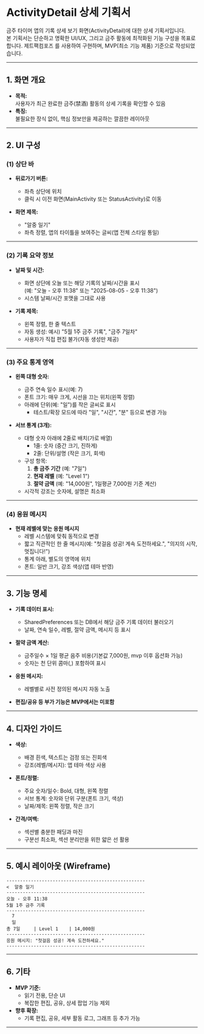 # ActivityDetail 상세 기획서

금주 타이머 앱의 기록 상세 보기 화면(ActivityDetail)에 대한 상세 기획서입니다.  
본 기획서는 단순하고 명확한 UI/UX, 그리고 금주 활동에 최적화된 기능 구성을 목표로 합니다.
제트팩컴포즈 를 사용하여 구현하며, MVP(최소 기능 제품) 기준으로 작성되었습니다.

---

## 1. 화면 개요

- **목적:**  
  사용자가 최근 완료한 금주(禁酒) 활동의 상세 기록을 확인할 수 있음
- **특징:**  
  불필요한 장식 없이, 핵심 정보만을 제공하는 깔끔한 레이아웃

---

## 2. UI 구성

### (1) 상단 바

- **뒤로가기 버튼:**
    - 좌측 상단에 위치
    - 클릭 시 이전 화면(MainActivity 또는 StatusActivity)로 이동

- **화면 제목:**
    - "알중 일기"
    - 좌측 정렬, 앱의 타이틀을 보여주는 글씨(앱 전체 스타일 통일)

---

### (2) 기록 요약 정보

- **날짜 및 시간:**
    - 화면 상단에 오늘 또는 해당 기록의 날짜/시간을 표시  
      (예: "오늘 - 오후 11:38" 또는 "2025-08-05 - 오후 11:38")
    - 시스템 날짜/시간 포맷을 그대로 사용

- **기록 제목:**
    - 왼쪽 정렬, 한 줄 텍스트
    - 자동 생성: 예시) "5월 1주 금주 기록", "금주 7일차"
    - 사용자가 직접 편집 불가(자동 생성만 제공)

---

### (3) 주요 통계 영역

- **왼쪽 대형 숫자:**
    - 금주 연속 일수 표시(예: 7)
    - 폰트 크기: 매우 크게, 시선을 끄는 위치(왼쪽 정렬)
    - 아래에 단위(예: "일")를 작은 글씨로 표시
        - 테스트/확장 모드에 따라 "일", "시간", "분" 등으로 변경 가능

- **서브 통계 (3개):**
    - 대형 숫자 아래에 2줄로 배치(가로 배열)
        - 1줄: 숫자 (중간 크기, 진하게)
        - 2줄: 단위/설명 (작은 크기, 회색)
    - 구성 항목:
        1. **총 금주 기간** (예: "7일")
        2. **현재 레벨** (예: "Level 1")
        3. **절약 금액** (예: "14,000원", 1일평균 7,000원 기준 계산)
    - 시각적 강조는 숫자에, 설명은 최소화

---

### (4) 응원 메시지

- **현재 레벨에 맞는 응원 메시지**
    - 레벨 시스템에 맞춰 동적으로 변경
    - 짧고 직관적인 한 줄 메시지(예: "첫걸음 성공! 계속 도전하세요.", "의지의 시작, 멋집니다!")
    - 통계 아래, 별도의 영역에 위치
    - 폰트: 일반 크기, 강조 색상(앱 테마 반영)

---

## 3. 기능 명세

- **기록 데이터 표시:**
    - SharedPreferences 또는 DB에서 해당 금주 기록 데이터 불러오기
    - 날짜, 연속 일수, 레벨, 절약 금액, 메시지 등 표시

- **절약 금액 계산:**
    - 금주일수 × 1일 평균 음주 비용(기본값 7,000원, mvp 이후 옵션화 가능)
    - 숫자는 천 단위 콤마(,) 포함하여 표시

- **응원 메시지:**
    - 레벨별로 사전 정의된 메시지 자동 노출

- **편집/공유 등 부가 기능은 MVP에서는 미포함**

---

## 4. 디자인 가이드

- **색상:**
    - 배경 흰색, 텍스트는 검정 또는 진회색
    - 강조(레벨/메시지): 앱 테마 색상 사용

- **폰트/정렬:**
    - 주요 숫자/일수: Bold, 대형, 왼쪽 정렬
    - 서브 통계: 숫자와 단위 구분(폰트 크기, 색상)
    - 날짜/제목: 왼쪽 정렬, 작은 크기

- **간격/여백:**
    - 섹션별 충분한 패딩과 마진
    - 구분선 최소화, 섹션 분리만을 위한 얇은 선 활용

---

## 5. 예시 레이아웃 (Wireframe)

```
---------------------------------------------------
<  알중 일기
---------------------------------------------------
오늘 - 오후 11:38
5월 1주 금주 기록
---------------------------------------------------
  7
  일
총 7일     | Level 1    | 14,000원
---------------------------------------------------
응원 메시지: "첫걸음 성공! 계속 도전하세요."
---------------------------------------------------
```

---

## 6. 기타

- **MVP 기준:**
    - 읽기 전용, 단순 UI
    - 복잡한 편집, 공유, 상세 팝업 기능 제외
- **향후 확장:**
    - 기록 편집, 공유, 세부 활동 로그, 그래프 등 추가 가능

---
